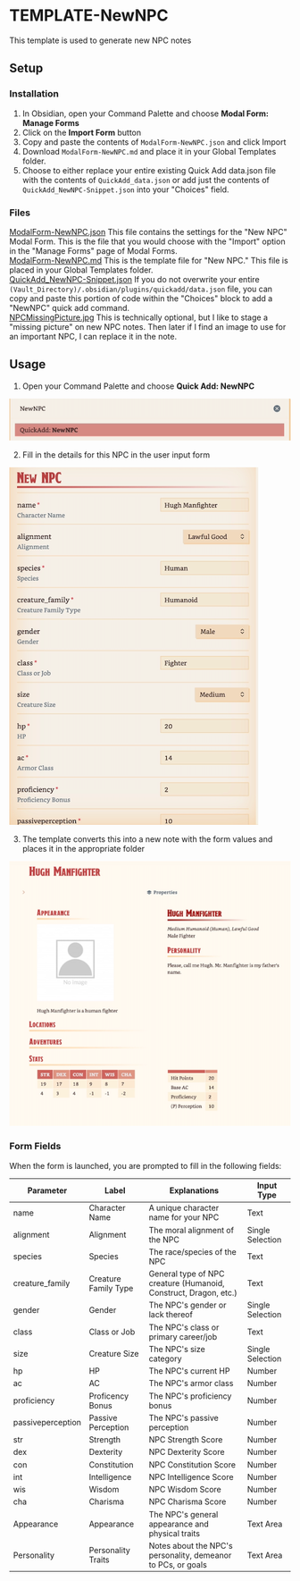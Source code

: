# TEMPLATE-NewNPC

This template is used to generate new NPC notes

## Setup

### Installation

1. In Obsidian, open your Command Palette and choose **Modal Form: Manage Forms**
2. Click on the **Import Form** button
3. Copy and paste the contents of `ModalForm-NewNPC.json` and click Import
4. Download `ModalForm-NewNPC.md` and place it in your Global Templates folder. 
5. Choose to either replace your entire existing Quick Add data.json file with the contents of `QuickAdd_data.json` or add just the contents of `QuickAdd_NewNPC-Snippet.json` into your "Choices" field.  

### Files

[ModalForm-NewNPC.json](/TEMPLATE_NewNPC/ModalForm-NewNPC.json) This file contains the settings for the "New NPC" Modal Form. This is the file that you would choose with the "Import" option in the "Manage Forms" page of Modal Forms. <br>
[ModalForm-NewNPC.md](/TEMPLATE_NewNPC/ModalForm-NewNPC.md) This is the template file for "New NPC." This file is placed in your Global Templates folder. <br>
[QuickAdd_NewNPC-Snippet.json](/TEMPLATE_NewNPC/QuickAdd_NewNPC-Snippet.json) If you do not overwrite your entire `(Vault_Directory)/.obsidian/plugins/quickadd/data.json` file, you can copy and paste this portion of code within the "Choices" block to add a "NewNPC" quick add command. <br>
[NPCMissingPicture.jpg](/TEMPLATE_NewNPC/NPCMissingPicture.jpg) This is technically optional, but I like to stage a "missing picture" on new NPC notes. Then later if I find an image to use for an important NPC, I can replace it in the note. 

## Usage

1. Open your Command Palette and choose **Quick Add: NewNPC**

![Screenshot - Quick Add NewNPC](/images/screenshot_quickadd_newnpc.png "Screenshot - Quick Add NewNPC")

2. Fill in the details for this NPC in the user input form

![Screenshot - NewNPC Modal Form](/images/screenshot_modalform_newnpc.png "Screenshot - NewNPC Modal Form")

3. The template converts this into a new note with the form values and places it in the appropriate folder

![Screenshot - NewNPC Example Note](/images/screenshot_newnpc_example.png "Screenshot - NewNPC Example Note")

### Form Fields

When the form is launched, you are prompted to fill in the following fields:

| Parameter | Label | Explanations | Input Type |
|---|---|---|---|
|name|Character Name|A unique character name for your NPC|Text|
|alignment|Alignment|The moral alignment of the NPC|Single Selection|
|species|Species|The race/species of the NPC|Text|
|creature_family|Creature Family Type|General type of NPC creature (Humanoid, Construct, Dragon, etc.)|Text|
|gender|Gender|The NPC's gender or lack thereof|Single Selection|
|class|Class or Job|The NPC's class or primary career/job|Text|
|size|Creature Size|The NPC's size category|Single Selection|
|hp|HP|The NPC's current HP|Number|
|ac|AC|The NPC's armor class|Number|
|proficiency|Proficency Bonus|The NPC's proficiency bonus|Number|
|passiveperception|Passive Perception|The NPC's passive perception|Number|
|str|Strength|NPC Strength Score|Number|
|dex|Dexterity|NPC Dexterity Score|Number|
|con|Constitution|NPC Constitution Score|Number|
|int|Intelligence|NPC Intelligence Score|Number|
|wis|Wisdom|NPC Wisdom Score|Number|
|cha|Charisma|NPC Charisma Score|Number|
|Appearance|Appearance|The NPC's general appearance and physical traits|Text Area|
|Personality|Personality Traits|Notes about the NPC's personality, demeanor to PCs, or goals|Text Area|